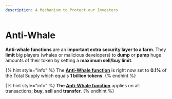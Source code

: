 ```yaml
---
description: A Mechanism to Protect our Investors
---
```


# Anti-Whale

**Anti-whale functions** are an **important extra security layer to a farm**. They **limit** big players (whales or malicious developers) to **dump** or **pump** huge amounts of their token by setting a **maximum sell/buy limit**.

{% hint style="info" %}
The [**Anti-Whale function**](../../../../glossary-and-vocab.md) is right now set to **0.1%** of the Total Supply which equals **1 billion tokens**.
{% endhint %}

{% hint style="info" %}
**The** [**Anti-Whale function**](../../../../glossary-and-vocab.md) applies on all transactions; **buy**, **sell** and **transfer.**
{% endhint %}
